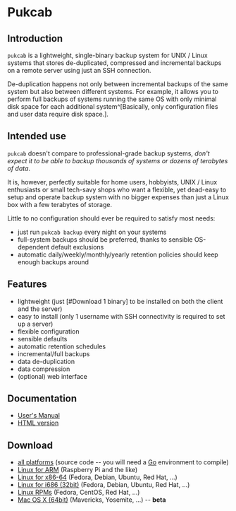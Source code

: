 # Pukcab

## Introduction

`pukcab` is a lightweight, single-binary backup system for UNIX / Linux systems that stores de-duplicated, compressed and incremental backups on a remote server using just an SSH connection.

De-duplication happens not only between incremental backups of the same system but also between different systems. For example, it allows you to perform full backups of systems running the same OS with only minimal disk space for each additional system^[Basically, only configuration files and user data require disk space.].

## Intended use

`pukcab` doesn't compare to professional-grade backup systems, *don't expect it to be able to backup thousands of systems or dozens of terabytes of data*.

It is, however, perfectly suitable for home users, hobbyists, UNIX / Linux enthusiasts or small tech-savy shops who want a flexible, yet dead-easy to setup and operate backup system with no bigger expenses than just a Linux box with a few terabytes of storage.

Little to no configuration should ever be required to satisfy most needs:

 * just run `pukcab backup` every night on your systems
 * full-system backups should be preferred, thanks to sensible OS-dependent default exclusions
 * automatic daily/weekly/monthly/yearly retention policies should keep enough backups around

## Features

 * lightweight (just [#Download 1 binary] to be installed on both the client and the server)
 * easy to install (only 1 username with SSH connectivity is required to set up a server)
 * flexible configuration
 * sensible defaults
 * automatic retention schedules
 * incremental/full backups
 * data de-duplication
 * data compression
 * (optional) web interface

## Documentation

 * [User's Manual](http://ezix.org/project/raw-attachment/wiki/Pukcab/MANUAL.pdf)
 * [HTML version](http://ezix.org/software/files/Pukcab-MANUAL.html)

## Download

 * [all platforms](http://ezix.org/download/?package=pukcab.ezix.org) (source code -- you will need a [Go](http://golang.org) environment to compile)
 * [Linux for ARM](http://ezix.org/download/?package=arm.linux.pukcab.ezix.org) (Raspberry Pi and the like)
 * [Linux for x86-64](http://ezix.org/download/?package=x86-64.linux.pukcab.ezix.org) (Fedora, Debian, Ubuntu, Red Hat, ...)
 * [Linux for i686 (32bit)](http://ezix.org/download/?package=i686.linux.pukcab.ezix.org) (Fedora, Debian, Ubuntu, Red Hat, ...)
 * [Linux RPMs](http://ezix.org/download/?package=rpm.pukcab.ezix.org) (Fedora, CentOS, Red Hat, ...)
 * [Mac OS X (64bit)](http://ezix.org/download/?package=osx.pukcab.ezix.org) (Mavericks, Yosemite, ...) -- **beta**




